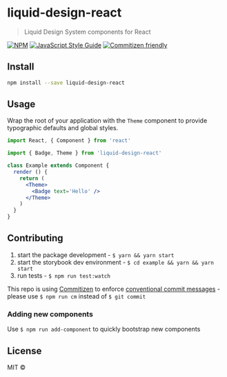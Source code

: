 # liquid-design-react

> Liquid Design System components for React

[![NPM](https://img.shields.io/npm/v/liquid-design-react.svg)](https://www.npmjs.com/package/liquid-design-react) [![JavaScript Style Guide](https://img.shields.io/badge/code_style-standard-brightgreen.svg)](https://standardjs.com) [![Commitizen friendly](https://img.shields.io/badge/commitizen-friendly-brightgreen.svg)](http://commitizen.github.io/cz-cli/)

## Install

```bash
npm install --save liquid-design-react
```

## Usage

Wrap the root of your application with the `Theme` component to provide typographic defaults and global styles.

```jsx
import React, { Component } from 'react'

import { Badge, Theme } from 'liquid-design-react'

class Example extends Component {
  render () {
    return (
      <Theme>
        <Badge text='Hello' />
      </Theme>
    )
  }
}
```

## Contributing

1. start the package development - `$ yarn && yarn start`
1. start the storybook dev environment - `$ cd example && yarn && yarn start`
1. run tests - `$ npm run test:watch`

This repo is using [Commitizen](http://commitizen.github.io/cz-cli/) to enforce [conventional commit messages](http://conventionalcommits.org/) - please use `$ npm run cm` instead of `$ git commit`

### Adding new components

Use `$ npm run add-component` to quickly bootstrap new components

## License

MIT ©
